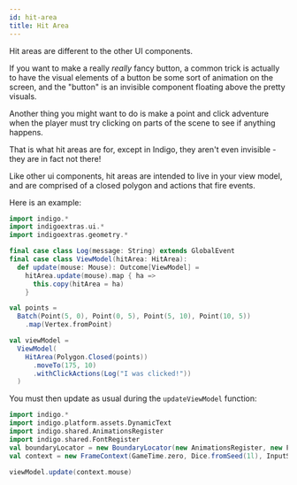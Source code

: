 ```yaml
---
id: hit-area
title: Hit Area
---
```


Hit areas are different to the other UI components.

If you want to make a really _really_ fancy button, a common trick is actually to have the visual elements of a button be some sort of animation on the screen, and the "button" is an invisible component floating above the pretty visuals.

Another thing you might want to do is make a point and click adventure when the player must try clicking on parts of the scene to see if anything happens.

That is what hit areas are for, except in Indigo, they aren't even invisible - they are in fact not there!

Like other ui components, hit areas are intended to live in your view model, and are comprised of a closed polygon and actions that fire events.

Here is an example:

```scala mdoc:js:shared
import indigo.*
import indigoextras.ui.*
import indigoextras.geometry.*

final case class Log(message: String) extends GlobalEvent
final case class ViewModel(hitArea: HitArea):
  def update(mouse: Mouse): Outcome[ViewModel] =
    hitArea.update(mouse).map { ha =>
      this.copy(hitArea = ha)
    }

val points =
  Batch(Point(5, 0), Point(0, 5), Point(5, 10), Point(10, 5))
    .map(Vertex.fromPoint)

val viewModel =
  ViewModel(
    HitArea(Polygon.Closed(points))
      .moveTo(175, 10)
      .withClickActions(Log("I was clicked!"))
  )
```

You must then update as usual during the `updateViewModel` function:

```scala mdoc:js:shared:invisible
import indigo.*
import indigo.platform.assets.DynamicText
import indigo.shared.AnimationsRegister
import indigo.shared.FontRegister
val boundaryLocator = new BoundaryLocator(new AnimationsRegister, new FontRegister, new DynamicText)
val context = new FrameContext(GameTime.zero, Dice.fromSeed(1l), InputState.default, boundaryLocator, ())
```

```scala mdoc:js
viewModel.update(context.mouse)
```
